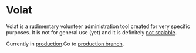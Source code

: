 # Volat

Volat is a rudimentary volunteer administration tool created for very specific purposes. It is not for general use (yet) and it is definitely [not scalable](http://paulgraham.com/ds.html).

Currently in [production](https://volat-hrm.herokuapp.com/).Go to [production branch](https://github.com/ciurca/volat/tree/production).
